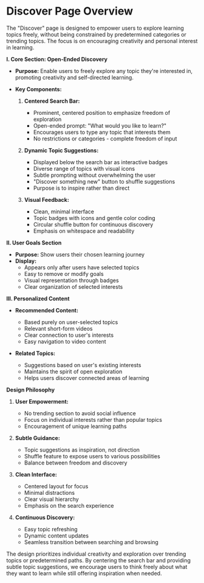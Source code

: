# Discover Page Overview

The "Discover" page is designed to empower users to explore learning topics freely, without being constrained by predetermined categories or trending topics. The focus is on encouraging creativity and personal interest in learning.

**I. Core Section: Open-Ended Discovery**

- **Purpose:** Enable users to freely explore any topic they're interested in, promoting creativity and self-directed learning.
- **Key Components:**

  1. **Centered Search Bar:**

     - Prominent, centered position to emphasize freedom of exploration
     - Open-ended prompt: "What would you like to learn?"
     - Encourages users to type any topic that interests them
     - No restrictions or categories - complete freedom of input

  2. **Dynamic Topic Suggestions:**

     - Displayed below the search bar as interactive badges
     - Diverse range of topics with visual icons
     - Subtle prompting without overwhelming the user
     - "Discover something new" button to shuffle suggestions
     - Purpose is to inspire rather than direct

  3. **Visual Feedback:**

     - Clean, minimal interface
     - Topic badges with icons and gentle color coding
     - Circular shuffle button for continuous discovery
     - Emphasis on whitespace and readability

**II. User Goals Section**

- **Purpose:** Show users their chosen learning journey
- **Display:**
  - Appears only after users have selected topics
  - Easy to remove or modify goals
  - Visual representation through badges
  - Clear organization of selected interests

**III. Personalized Content**

- **Recommended Content:**

  - Based purely on user-selected topics
  - Relevant short-form videos
  - Clear connection to user's interests
  - Easy navigation to video content

- **Related Topics:**

  - Suggestions based on user's existing interests
  - Maintains the spirit of open exploration
  - Helps users discover connected areas of learning

**Design Philosophy**

1. **User Empowerment:**

   - No trending section to avoid social influence
   - Focus on individual interests rather than popular topics
   - Encouragement of unique learning paths

2. **Subtle Guidance:**

   - Topic suggestions as inspiration, not direction
   - Shuffle feature to expose users to various possibilities
   - Balance between freedom and discovery

3. **Clean Interface:**

   - Centered layout for focus
   - Minimal distractions
   - Clear visual hierarchy
   - Emphasis on the search experience

4. **Continuous Discovery:**

   - Easy topic refreshing
   - Dynamic content updates
   - Seamless transition between searching and browsing

The design prioritizes individual creativity and exploration over trending topics or predetermined paths. By centering the search bar and providing subtle topic suggestions, we encourage users to think freely about what they want to learn while still offering inspiration when needed.
